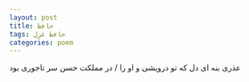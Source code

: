 ```yaml
---
layout: post
title: حافظ
tags: حافظ غزل
categories: poem
---
```


عذری بنه ای دل که تو درویشی و او را / در مملکت حسن سر تاجوری بود
